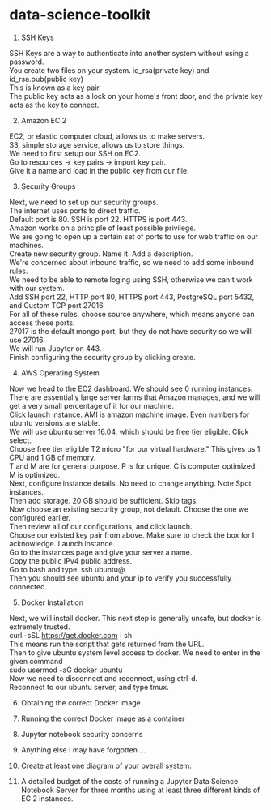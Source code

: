 # data-science-toolkit

1. SSH Keys

SSH Keys are a way to authenticate into another system without using a password.  
You create two files on your system. id_rsa(private key) and id_rsa.pub(public key)  
This is known as a key pair.  
The public key acts as a lock on your home's front door, and the private key acts as the key to connect.   

2. Amazon EC 2

EC2, or elastic computer cloud, allows us to make servers.  
S3, simple storage service, allows us to store things.  
We need to first setup our SSH on EC2.  
Go to resources -> key pairs -> import key pair.  
Give it a name and load in the public key from our file.  

3. Security Groups

Next, we need to set up our security groups.  
The internet uses ports to direct traffic.  
Default port is 80. SSH is port 22. HTTPS is port 443.  
Amazon works on a principle of least possible privilege.  
We are going to open up a certain set of ports to use for web traffic on our machines.  
Create new security group. Name it. Add a description.  
We're concerned about inbound traffic, so we need to add some inbound rules.  
We need to be able to remote loging using SSH, otherwise we can't work with our system.  
Add SSH port 22, HTTP port 80, HTTPS port 443, PostgreSQL port 5432, and Custom TCP port 27016.  
For all of these rules, choose source anywhere, which means anyone can access these ports.  
27017 is the default mongo port, but they do not have security so we will use 27016.  
We will run Jupyter on 443.  
Finish configuring the security group by clicking create.  

4. AWS Operating System

Now we head to the EC2 dashboard. We should see 0 running instances.  
There are essentially large server farms that Amazon manages, and we will get a very small percentage of it for our machine.  
Click launch instance. AMI is amazon machine image.  Even numbers for ubuntu versions are stable.  
We will use ubuntu server 16.04, which should be free tier eligible. Click select.  
Choose free tier eligible T2 micro "for our virtual hardware." This gives us 1 CPU and 1 GB of memory.  
T and M are for general purpose. P is for unique. C is computer optimized. M is optimized.  
Next, configure instance details. No need to change anything. Note Spot instances.  
Then add storage. 20 GB should be sufficient.  Skip tags.  
Now choose an existing security group, not default. Choose the one we configured earlier.  
Then review all of our configurations, and click launch.  
Choose our existed key pair from above. Make sure to check the box for I acknowledge.  Launch instance.  
Go to the instances page and give your server a name.  
Copy the public IPv4 public address.  
Go to bash and type: ssh ubuntu@<ip>  
Then you should see ubuntu and your ip to verify you successfully connected.  

5. Docker Installation

Next, we will install docker. This next step is generally unsafe, but docker is extremely trusted.  
curl -sSL https://get.docker.com | sh  
This means run the script that gets returned from the URL.  
Then to give ubuntu system level access to docker. We need to enter in the given command  
sudo usermod -aG docker ubuntu  
Now we need to disconnect and reconnect, using ctrl-d.  
Reconnect to our ubuntu server, and type tmux.  

6. Obtaining the correct Docker image



7. Running the correct Docker image as a container



8. Jupyter notebook security concerns



9. Anything else I may have forgotten ...



10. Create at least one diagram of your overall system.



11. A detailed budget of the costs of running a Jupyter Data Science Notebook Server for three months using at least three different kinds of EC 2 instances.

